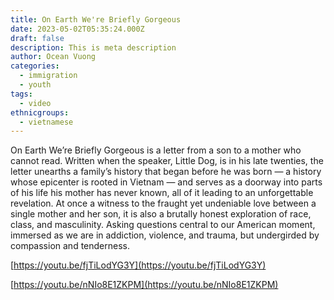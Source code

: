 ```yaml
---
title: On Earth We're Briefly Gorgeous
date: 2023-05-02T05:35:24.000Z
draft: false
description: This is meta description
author: Ocean Vuong
categories:
  - immigration
  - youth
tags:
  - video
ethnicgroups:
  - vietnamese
---
```


On Earth We’re Briefly Gorgeous is a letter from a son to a mother who cannot read. Written when the speaker, Little Dog, is in his late twenties, the letter unearths a family’s history that began before he was born — a history whose epicenter is rooted in Vietnam — and serves as a doorway into parts of his life his mother has never known, all of it leading to an unforgettable revelation. At once a witness to the fraught yet undeniable love between a single mother and her son, it is also a brutally honest exploration of race, class, and masculinity. Asking questions central to our American moment, immersed as we are in addiction, violence, and trauma, but undergirded by compassion and tenderness.

[https://youtu.be/fjTiLodYG3Y](https://youtu.be/fjTiLodYG3Y)

[https://youtu.be/nNIo8E1ZKPM](https://youtu.be/nNIo8E1ZKPM)
